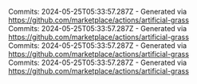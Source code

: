 Commits: 2024-05-25T05:33:57.287Z - Generated via https://github.com/marketplace/actions/artificial-grass
<br>
Commits: 2024-05-25T05:33:57.287Z - Generated via https://github.com/marketplace/actions/artificial-grass
<br>
Commits: 2024-05-25T05:33:57.287Z - Generated via https://github.com/marketplace/actions/artificial-grass
<br>
Commits: 2024-05-25T05:33:57.287Z - Generated via https://github.com/marketplace/actions/artificial-grass
<br>
